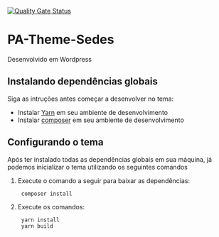 [![Quality Gate Status](https://sonarcloud.io/api/project_badges/measure?project=igrejaadventista_PA-Theme-Sedes&metric=alert_status)](https://sonarcloud.io/summary/new_code?id=igrejaadventista_PA-Theme-Sedes)

# PA-Theme-Sedes
Desenvolvido em Wordpress

## Instalando dependências globais
Siga as intruções antes começar a desenvolver no tema:

- Instalar [Yarn](https://classic.yarnpkg.com/en/docs/install) em seu ambiente de desenvolvimento
- Instalar [composer](https://getcomposer.org/download/) em seu ambiente de desenvolvimento

## Configurando o tema
Após ter instalado todas as dependências globais em sua máquina, já podemos inicializar o tema utilizando os seguintes comandos

1. Execute o comando a seguir para baixar as dependências:
        
        composer install

2. Execute os comandos:

        yarn install
        yarn build
